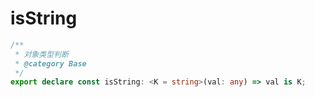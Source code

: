 # isString
```ts
/**
 * 对象类型判断
 * @category Base
 */
export declare const isString: <K = string>(val: any) => val is K;

```
